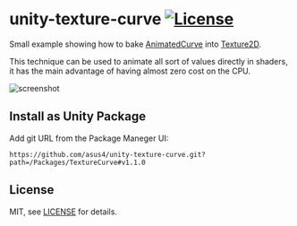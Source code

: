 unity-texture-curve [![License](https://img.shields.io/badge/License-MIT-lightgrey.svg?style=flat)](http://mit-license.org)
==========

Small example showing how to bake [AnimatedCurve](https://docs.unity3d.com/ScriptReference/AnimationCurve.html) into [Texture2D](https://docs.unity3d.com/ScriptReference/Texture2D.html). <br>

This technique can be used to animate all sort of values directly in shaders, it has the main advantage of having almost zero cost on the CPU. <br>

![screenshot](Screenshots/screen0.gif)


Install as Unity Package
-------

Add git URL from the Package Maneger UI:

`https://github.com/asus4/unity-texture-curve.git?path=/Packages/TextureCurve#v1.1.0`


License
-------

MIT, see [LICENSE](LICENSE) for details.
